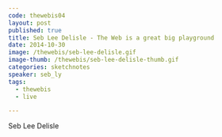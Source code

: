 ```yaml
---
code: thewebis04
layout: post
published: true
title: Seb Lee Delisle - The Web is a great big playground
date: 2014-10-30
image: /thewebis/seb-lee-delisle.gif
image-thumb: /thewebis/seb-lee-delisle-thumb.gif
categories: sketchnotes
speaker: seb_ly
tags:
  - thewebis
  - live

---
```


Seb Lee Delisle
